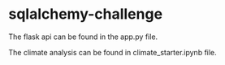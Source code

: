 # sqlalchemy-challenge

The flask api can be found in the app.py file.

The climate analysis can be found in climate_starter.ipynb file.
